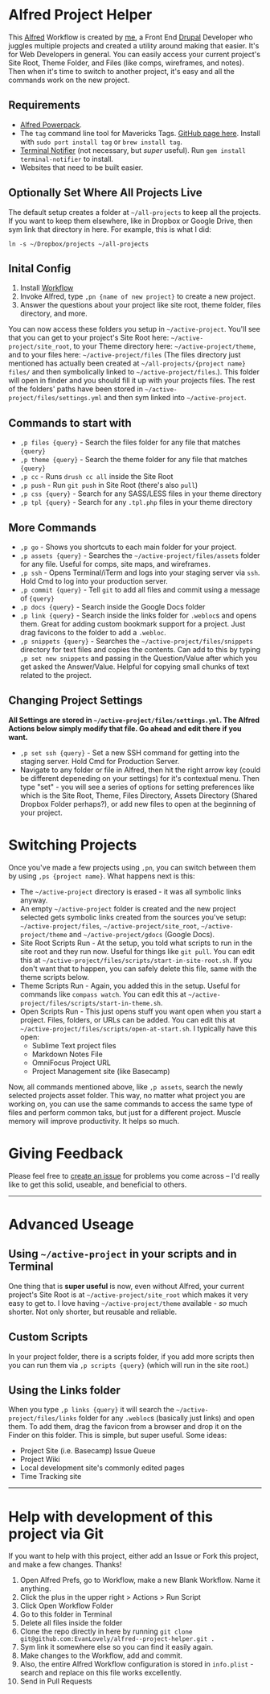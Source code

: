 # Alfred Project Helper

This [Alfred](http://alfredapp.com) Workflow is created by [me](http://evanlovely.com), a Front End [Drupal](http://drupal.org) Developer who juggles multiple projects and created a utility around making that easier. It's for Web Developers in general. You can easily access your current project's Site Root, Theme Folder, and Files (like comps, wireframes, and notes). Then when it's time to switch to another project, it's easy and all the commands work on the new project.


## Requirements

- [Alfred Powerpack](http://www.alfredapp.com/).
- The `tag` command line tool for Mavericks Tags. [GitHub page here](https://github.com/jdberry/tag). Install with `sudo port install tag` or `brew install tag`.
- [Terminal Notifier](https://github.com/alloy/terminal-notifier) (not necessary, but *super* useful). Run `gem install terminal-notifier` to install.
- Websites that need to be built easier.

## Optionally Set Where All Projects Live

The default setup creates a folder at `~/all-projects` to keep all the projects. If you want to keep them elsewhere, like in Dropbox or Google Drive, then sym link that directory in here. For example, this is what I did:

    ln -s ~/Dropbox/projects ~/all-projects


## Inital Config

1. Install [Workflow](https://github.com/EvanLovely/alfred--project-helper/blob/master/Project%20Helper.alfredworkflow?raw=true)
2. Invoke Alfred, type `,pn {name of new project}` to create a new project. 
3. Answer the questions about your project like site root, theme folder, files directory, and more.

You can now access these folders you setup in `~/active-project`. You'll see that you can get to your project's Site Root here: `~/active-project/site_root`, to your Theme directory here: `~/active-project/theme`, and to your files here: `~/active-project/files` (The files directory just mentioned has actually been created at `~/all-projects/{project name} files/` and then symbolically linked to `~/active-project/files`.). This folder will open in finder and you should fill it up with your projects files. The rest of the folders' paths have been stored in `~/active-project/files/settings.yml` and then sym linked into `~/active-project`.

## Commands to start with

- `,p files {query}` - Search the files folder for any file that matches `{query}`
- `,p theme {query}` - Search the theme folder for any file that matches `{query}`
- `,p cc` - Runs `drush cc all` inside the Site Root
- `,p push` - Run `git push` in Site Root (there's also `pull`)
- `,p css {query}` - Search for any SASS/LESS files in your theme directory
- `,p tpl {query}` - Search for any `.tpl.php` files in your theme directory

## More Commands

- `,p go` - Shows you shortcuts to each main folder for your project.
- `,p assets {query}` - Searches the `~/active-project/files/assets` folder for any file. Useful for comps, site maps, and wireframes.
- `,p ssh` - Opens Terminal/iTerm and logs into your staging server via `ssh`. Hold Cmd to log into your production server.
- `,p commit {query}` - Tell `git` to add all files and commit using a message of `{query}`
- `,p docs {query}` - Search inside the Google Docs folder
- `,p link {query}` - Search inside the links folder for `.webloc`s and opens them. Great for adding custom bookmark support for a project. Just drag favicons to the folder to add a `.webloc`.
- `,p snippets {query}` - Searches the `~/active-project/files/snippets` directory for text files and copies the contents. Can add to this by typing `,p set new snippets` and passing in the Question/Value after which you get asked the Answer/Value. Helpful for copying small chunks of text related to the project.

## Changing Project Settings

**All Settings are stored in `~/active-project/files/settings.yml`. The Alfred Actions below simply modify that file. Go ahead and edit there if you want.**

- `,p set ssh {query}` - Set a new SSH command for getting into the staging server. Hold Cmd for Production Server.
- Navigate to any folder or file in Alfred, then hit the right arrow key (could be different depeneding on your settings) for it's contextual menu. Then type "set" - you will see a series of options for setting preferences like which is the Site Root, Theme, Files Directory, Assets Directory (Shared Dropbox Folder perhaps?), or add new files to open at the beginning of your project. 


# Switching Projects

Once you've made a few projects using `,pn`, you can switch between them by using `,ps {project name}`. What happens next is this:

- The `~/active-project` directory is erased - it was all symbolic links anyway.
- An empty `~/active-project` folder is created and the new project selected gets symbolic links created from the sources you've setup: `~/active-project/files`, `~/active-project/site_root`, `~/active-project/theme` and `~/active-project/gdocs` (Google Docs).
- Site Root Scripts Run - At the setup, you told what scripts to run in the site root and they run now. Useful for things like `git pull`. You can edit this at `~/active-project/files/scripts/start-in-site-root.sh`. If you don't want that to happen, you can safely delete this file, same with the theme scripts below.
- Theme Scripts Run - Again, you added this in the setup. Useful for commands like `compass watch`. You can edit this at `~/active-project/files/scripts/start-in-theme.sh`.
- Open Scripts Run - This just opens stuff you want open when you start a project. Files, folders, or URLs can be added. You can edit this at `~/active-project/files/scripts/open-at-start.sh`. I typically have this open: 
    - Sublime Text project files
    - Markdown Notes File
    - OmniFocus Project URL
    - Project Management site (like Basecamp)

Now, all commands mentioned above, like `,p assets`, search the newly selected projects asset folder. This way, no matter what project you are working on, you can use the same commands to access the same type of files and perform common taks, but just for a different project. Muscle memory will improve productivity. It helps so much.

# Giving Feedback

Please feel free to [create an issue](https://github.com/EvanLovely/alfred--project-helper/issues/new) for problems you come across – I'd really like to get this solid, useable, and beneficial to others.


---------------


# Advanced Useage

## Using `~/active-project` in your scripts and in Terminal

One thing that is **super useful** is now, even without Alfred, your current project's Site Root is at `~/active-project/site_root` which makes it very easy to get to. I love having `~/active-project/theme` available - *so* much shorter. Not only shorter, but reusable and reliable. 


## Custom Scripts

In your project folder, there is a scripts folder, if you add more scripts then you can run them via `,p scripts {query}` (which will run in the site root.)


## Using the Links folder

When you type `,p links {query}` it will search the `~/active-project/files/links` folder for any `.webloc`s (basically just links) and open them. To add them, drag the favicon from a browser and drop it on the Finder on this folder. This is simple, but super useful. Some ideas:

- Project Site (i.e. Basecamp) Issue Queue
- Project Wiki
- Local development site's commonly edited pages
- Time Tracking site

-------

# Help with development of this project via Git

If you want to help with this project, either add an Issue or Fork this project, and make a few changes. Thanks!

1. Open Alfred Prefs, go to Workflow, make a new Blank Workflow. Name it anything.
2. Click the plus in the upper right > Actions > Run Script
3. Click Open Workflow Folder
4. Go to this folder in Terminal
5. Delete all files inside the folder
6. Clone the repo directly in here by running `git clone git@github.com:EvanLovely/alfred--project-helper.git .`
7. Sym link it somewhere else so you can find it easily again.
8. Make changes to the Workflow, add and commit. 
9. Also, the entire Alfred Workflow configuration is stored in `info.plist` - search and replace on this file works excellently. 
10. Send in Pull Requests

